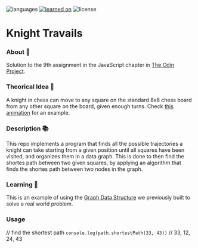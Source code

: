 ![languages](https://img.shields.io/badge/languages-ts-blue)
[![learned on](https://img.shields.io/badge/learned_on-the_odin_project-d19900)](https://www.theodinproject.com/lessons/javascript-knights-travails)
![license](https://img.shields.io/badge/license-MIT-green)

# Knight Travails

### About 📖

Solution to the 9th assignment in the JavaScript chapter in [The Odin Project](https://www.theodinproject.com/lessons/javascript-knights-travails).

### Theorical Idea 🐴

A knight in chess can move to any square on the standard 8x8 chess board from any other square on the board, given enough turns. Check [this animation](https://cdn.statically.io/gh/TheOdinProject/curriculum/284f0cdc998be7e4751e29e8458323ad5d320303/ruby_programming/computer_science/project_knights_travails/imgs/00.png) for an example.

### Description 📚

This repo implements a program that finds all the possible trajectories a knight can take starting from a given position until all squares have been visited, and organizes them in a data graph.
This is done to then find the shortes path between two given squares, by applying an algorithm that finds the shortes path between two nodes in the graph.

### Learning 🌱

This is an example of using the [Graph Data Structure](https://github.com/nightrunner4/graph-data-structure) we previously built to solve a real world problem.

### Usage

// find the shortest path
`console.log(path.shortestPath(33, 43))` // 33, 12, 24, 43
